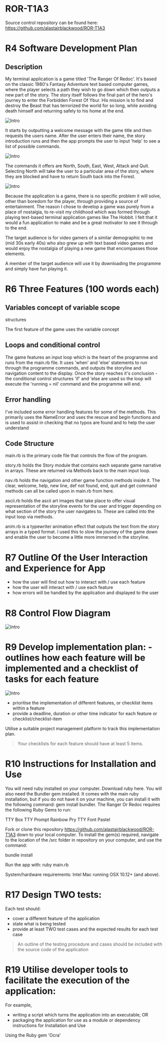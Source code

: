 # ROR-T1A3

Source control repository can be found here: https://github.com/alastairblackwood/ROR-T1A3

# R4 Software Development Plan

## Description

My terminal application is a game titled 'The Ranger Of Redoc'. It's based on the classic 1980's Fantasy Adventure text based computer games, where the player selects a path they wish to go down which then outputs a new part of the story. The story itself follows the final part of the hero's journey to enter the Forbidden Forest Of Ybur. His mission is to find and destroy the Beast that has terrorized the world for so long, while avoiding death himself and returning safely to his home at the end.

![Intro](img/intro.png)

It starts by outputting a welcome message with the game title and then requests the users name. After the user enters their name, the story introduction runs and then the app prompts the user to input 'help' to see a list of possible commands.

![Intro](img/help.png)

The commands it offers are North, South, East, West, Attack and Quit. Selecting North will take the user to a particular area of the story, where they are blocked and have to return South back into the Forest.

![Intro](img/north.png)

Because the application is a game, there is no specific problem it will solve, other than boredom for the player, through providing a source of entertainment. The reason I chose to develop a game was purely from a place of nostalgia, to re-visit my childhood which was formed through playing text-based terminal application games like The Hobbit. I felt that it would a fun application to make and be a great motivator to see it through to the end.

The target audience is for video gamers of a similar demographic to me (mid 30s early 40s) who also grew up with text based video games and would enjoy the nostalgia of playing a new game that encompasses those elements.

A member of the target audience will use it by downloading the programme and simply have fun playing it.

# R6 Three Features (100 words each)

## Variables concept of variable scope

structures

The first feature of the game uses the variable concept

## Loops and conditional control

The game features an input loop which is the heart of the programme and runs from the main.rb file. It uses 'when' and 'else' statements to run through the programme commands, and outputs the storyline and navigation content to the display. Once the story reaches it's conclusion - the conditional control structures 'if' and 'else are used so the loop will execute the 'running = nil' command and the programme will end.

## Error handling

I've included some error handling features for some of the methods. This primarily uses the NameError and uses the rescue and begin functions and is used to assist in checking that no typos are found and to help the user understand

## Code Structure

main.rb is the primary code file that controls the flow of the program.

story.rb holds the Story module that contains each separate game narrative in arrays. These are returned via Methods back to the main input loop.

nav.rb holds the navigation and other game function methods inside it. The clear, welcome, help, new line, def not found, end, quit and get command methods can all be called upon in main.rb from here.

ascii.rb holds the ascii art images that take place to offer visual representation of the storyline events for the user and trigger depending on what section of the story the user navigates to. These are called into the input loop via methods.

anim.rb is a typewriter animation effect that outputs the text from the story arrays in a typed format. I used this to slow the journey of the game down and enable the user to become a little more immersed in the storyline.

# R7 Outline Of the User Interaction and Experience for App

- how the user will find out how to interact with / use each feature
- how the user will interact with / use each feature
- how errors will be handled by the application and displayed to the user

# R8 Control Flow Diagram

![Intro](img/ROR.png)

# R9 Develop implementation plan: - outlines how each feature will be implemented and a checklist of tasks for each feature

![Intro](img/trello.png)

- prioritise the implementation of different features, or checklist items within a feature
- provide a deadline, duration or other time indicator for each feature or checklist/checklist-item

Utilise a suitable project management platform to track this implementation plan.

> Your checklists for each feature should have at least 5 items.

# R10 Instructions for Installation and Use

You will need ruby installed on your computer. Download ruby here.
You will also need the Bundler gem installed. It comes with the main ruby installation, but if you do not have it on your machine, you can install it with the following command:
gem install bundler. The Ranger Or Redoc requires the following Ruby Gems to run:

TTY Box
TTY Prompt
Rainbow
Pry
TTY Font
Pastel

Fork or clone this repository https://github.com/alastairblackwood/ROR-T1A3 down to your local computer.
To install the gem(s) required, navigate to the location of the /src folder in repository on your computer, and use the command:

bundle install

Run the app with:
ruby main.rb

System/hardware requirements: Intel Mac running OSX 10.12+ (and above).

# R17 Design TWO tests:

Each test should:

- cover a different feature of the application
- state what is being tested
- provide at least TWO test cases and the expected results for each test case

> An outline of the testing procedure and cases should be included with the source code of the application

# R19 Utilise developer tools to facilitate the execution of the application:

For example,

- writing a script which turns the application into an executable; OR
- packaging the application for use as a module or dependency
  instructions for Installation and Use

Using the Ruby gem 'Ocra'
